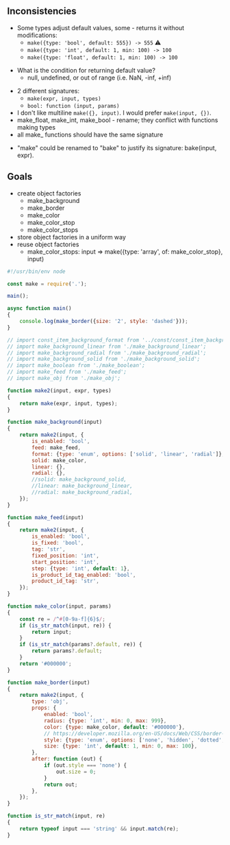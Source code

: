 ## Inconsistencies

+ Some types adjust default values, some - returns it without modifications:
    + `make({type: 'bool', default: 555}) -> 555` ⚠️
    + `make({type: 'int', default: 1, min: 100) -> 100`
    + `make({type: 'float', default: 1, min: 100) -> 100`
- What is the condition for returning default value?
    - null, undefined, or out of range (i.e. NaN, -inf, +inf)
+ 2 different signatures:
    + `make(expr, input, types)`
    + `bool: function (input, params)`
+ I don't like multiline `make({}, input)`. I would prefer `make(input, {})`.
+ make_float, make_int, make_bool - rename; they conflict with functions making types
+ all make_ functions should have the same signature
- "make" could be renamed to "bake" to justify its signature: bake(input, expr).

## Goals

- create object factories
    - make_background
    - make_border
    - make_color
    - make_color_stop
    - make_color_stops
- store object factories in a uniform way
- reuse object factories
    - make_color_stops: input => make({type: 'array', of: make_color_stop}, input)

```javascript
#!/usr/bin/env node

const make = require('.');

main();

async function main()
{
    console.log(make_border({size: '2', style: 'dashed'}));
}

// import const_item_background_format from '../const/const_item_background_format';
// import make_background_linear from './make_background_linear';
// import make_background_radial from './make_background_radial';
// import make_background_solid from './make_background_solid';
// import make_boolean from './make_boolean';
// import make_feed from './make_feed';
// import make_obj from './make_obj';

function make2(input, expr, types)
{
    return make(expr, input, types);
}

function make_background(input)
{
    return make2(input, {
        is_enabled: 'bool',
        feed: make_feed,
        format: {type: 'enum', options: ['solid', 'linear', 'radial']},
        solid: make_color,
        linear: {},
        radial: {},
        //solid: make_background_solid,
        //linear: make_background_linear,
        //radial: make_background_radial,
    });
}

function make_feed(input)
{
    return make2(input, {
        is_enabled: 'bool',
        is_fixed: 'bool',
        tag: 'str',
        fixed_position: 'int',
        start_position: 'int',
        step: {type: 'int', default: 1},
        is_product_id_tag_enabled: 'bool',
        product_id_tag: 'str',
    });
}

function make_color(input, params)
{
    const re = /^#[0-9a-f]{6}$/;
    if (is_str_match(input, re)) {
        return input;
    }
    if (is_str_match(params?.default, re)) {
        return params?.default;
    }
    return '#000000';
}

function make_border(input)
{
    return make2(input, {
        type: 'obj',
        props: {
            enabled: 'bool',
            radius: {type: 'int', min: 0, max: 999},
            color: {type: make_color, default: '#000000'},
            // https://developer.mozilla.org/en-US/docs/Web/CSS/border-style
            style: {type: 'enum', options: ['none', 'hidden', 'dotted', 'dashed', 'solid', 'double', 'groove', 'ridge', 'inset', 'outset']},
            size: {type: 'int', default: 1, min: 0, max: 100},
        },
        after: function (out) {
            if (out.style === 'none') {
                out.size = 0;
            }
            return out;
        },
    });
}

function is_str_match(input, re)
{
    return typeof input === 'string' && input.match(re);
}
```
